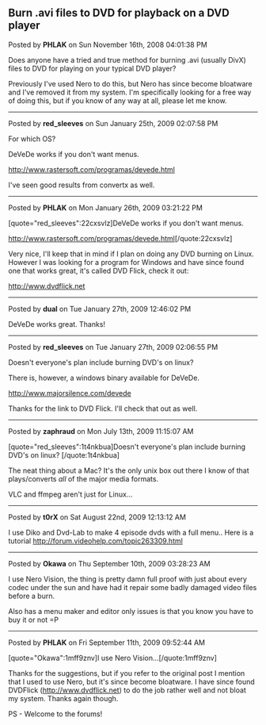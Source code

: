 ## Burn .avi files to DVD for playback on a DVD player
Posted by **PHLAK** on Sun November 16th, 2008 04:01:38 PM

Does anyone have a tried and true method for burning .avi (usually DivX) files to DVD for playing on your typical DVD player?

Previously I've used Nero to do this, but Nero has since become bloatware and I've removed it from my system.  I'm specifically looking for a free way of doing this, but if you know of any way at all, please let me know.

--------------------------------------------------------------------------------

Posted by **red_sleeves** on Sun January 25th, 2009 02:07:58 PM

For which OS? 


DeVeDe works if you don't want menus. 
<!-- m --><a class="postlink" href="http://www.rastersoft.com/programas/devede.html">http://www.rastersoft.com/programas/devede.html</a><!-- m -->

I've seen good results from convertx as well.

--------------------------------------------------------------------------------

Posted by **PHLAK** on Mon January 26th, 2009 03:21:22 PM

[quote="red_sleeves":22cxsvlz]DeVeDe works if you don't want menus. 
<!-- m --><a class="postlink" href="http://www.rastersoft.com/programas/devede.html">http://www.rastersoft.com/programas/devede.html</a><!-- m -->[/quote:22cxsvlz]

Very nice, I'll keep that in mind if I plan on doing any DVD burning on Linux.  However I was looking for a program for Windows and have since found one that works great, it's called DVD Flick, check it out: 

<http://www.dvdflick.net>

--------------------------------------------------------------------------------

Posted by **dual** on Tue January 27th, 2009 12:46:02 PM

DeVeDe works great.  Thanks!

--------------------------------------------------------------------------------

Posted by **red_sleeves** on Tue January 27th, 2009 02:06:55 PM

Doesn't everyone's plan include burning DVD's on linux? 

There is, however, a windows binary available for DeVeDe.
<!-- m --><a class="postlink" href="http://www.majorsilence.com/devede">http://www.majorsilence.com/devede</a><!-- m -->

Thanks for the link to DVD Flick. I'll check that out as well.

--------------------------------------------------------------------------------

Posted by **zaphraud** on Mon July 13th, 2009 11:15:07 AM

[quote="red_sleeves":1t4nkbua]Doesn't everyone's plan include burning DVD's on linux? [/quote:1t4nkbua]

The neat thing about a Mac? It's the only unix box out there I know of that plays/converts *all* of the major media formats.

VLC and ffmpeg aren't just for Linux...

--------------------------------------------------------------------------------

Posted by **t0rX** on Sat August 22nd, 2009 12:13:12 AM

I use Diko and Dvd-Lab to make 4 episode dvds with a full menu.. Here is a tutorial 
<http://forum.videohelp.com/topic263309.html>

--------------------------------------------------------------------------------

Posted by **Okawa** on Thu September 10th, 2009 03:28:23 AM

I use Nero Vision, the thing is pretty damn full proof with just about every codec under the sun and have had it repair some badly damaged video files before a burn.

Also has a menu maker and editor only issues is that you know you have to buy it or not =P

--------------------------------------------------------------------------------

Posted by **PHLAK** on Fri September 11th, 2009 09:52:44 AM

[quote="Okawa":1mff9znv]I use Nero Vision...[/quote:1mff9znv]

Thanks for the suggestions, but if you refer to the original post I mention that I used to use Nero, but it's since become bloatware.  I have since found DVDFlick (<http://www.dvdflick.net>) to do the job rather well and not bloat my system.  Thanks again though.

PS - Welcome to the forums!
